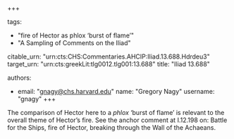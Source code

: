 +++

tags:
- "fire of Hector as phlox ‘burst of flame’"
- "A Sampling of Comments on the Iliad"

citable_urn: "urn:cts:CHS:Commentaries.AHCIP:Iliad.13.688.Hdrdeu3"
target_urn: "urn:cts:greekLit:tlg0012.tlg001:13.688"
title: "Iliad 13.688"

authors:
- email: "gnagy@chs.harvard.edu"
  name: "Gregory Nagy"
  username: "gnagy"
+++

<p>The comparison of Hector here to a <em>phlox</em> ‘burst of flame’ is relevant to the overall theme of Hector’s fire. See the anchor comment at I.12.198 on: Battle for the Ships, fire of Hector, breaking through the Wall of the Achaeans.</p>